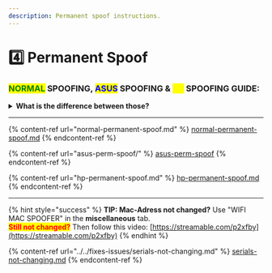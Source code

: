 ```yaml
---
description: Permanent spoof instructions.
---
```


# 4️⃣ Permanent Spoof

### <mark style="color:green;">NORMAL</mark> SPOOFING, <mark style="color:blue;">ASUS</mark> SPOOFING & <mark style="color:yellow;">HP</mark> SPOOFING GUIDE:

<details>

<summary><strong>What is the difference between those?</strong></summary>

<mark style="color:blue;">**ASUS:**</mark> It needs a special spoofing mechanism because it is hard to permanently spoof it. However, Verse can, with just 1 extra step. All other motherboards are just "easy" and **one-click permanently spoofed. So if you're on Asus, choose Asus. Otherwise Normal.**\
\
<mark style="color:yellow;">**HP:**</mark> These motherboards should be unlocked before they're able to get spoofed. A USB is required for this, and the process is VERY simple. **Verse is one of the only spoofers that is able to permanently spoof HP.** Follow the HP Unlock steps first. [**(See HP Permanent**)](hp-permanent-spoof.md)

</details>

***

{% content-ref url="normal-permanent-spoof.md" %}
[normal-permanent-spoof.md](normal-permanent-spoof.md)
{% endcontent-ref %}

{% content-ref url="asus-perm-spoof/" %}
[asus-perm-spoof](asus-perm-spoof/)
{% endcontent-ref %}

{% content-ref url="hp-permanent-spoof.md" %}
[hp-permanent-spoof.md](hp-permanent-spoof.md)
{% endcontent-ref %}

***

{% hint style="success" %}
**TIP: Mac-Adress not changed?** Use "WIFI MAC SPOOFER" in the **miscellaneous** tab.\
<mark style="color:red;">**Still not changed?**</mark> Then follow this video: [https://streamable.com/p2xfby](https://streamable.com/p2xfby)
{% endhint %}

{% content-ref url="../../fixes-issues/serials-not-changing.md" %}
[serials-not-changing.md](../../fixes-issues/serials-not-changing.md)
{% endcontent-ref %}
